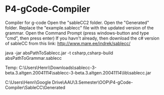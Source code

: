 # P4-gCode-Compiler
Compiler for g-code
Open the "sableCC2 folder.
Open the "Generated" folder.
Replace the "example.sablecc" file with the updated version of the grammar.
Open the Command Prompt (press windows-button and type "cmd", then press enter)
If you havn't already, then download the c# version of sableCC from this link: http://www.mare.ee/indrek/sablecc/ 

java -jar absPathToSablecc.jar -t csharp,csharp-build  absPathToGrammar.sablecc


Temp:
C:\Users\Henri\Downloads\sablecc-3-beta.3.altgen.20041114\sablecc-3-beta.3.altgen.20041114\lib\sablecc.jar

C:\Users\Henri\Google Drive\AAU\3.Semester\OOP\P4-gCode-Compiler\SableCC\Generated

